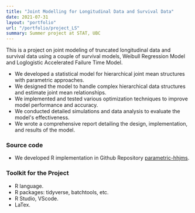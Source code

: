 ```yaml
---
title: "Joint Modelling for Longitudinal Data and Survival Data"
date: 2021-07-31
layout: "portfolio"
url: "/portfolio/project_LS"
summary: Summer project at STAT, UBC
---
```


This is a project on joint modeling of truncated longitudinal data and survival data using a couple of survival models,
Weibull Regression Model and Loglogistic Accelerated Failure Time Model. 

- We developed a statistical model for hierarchical joint mean structures with parametric approaches.
- We designed the model to handle complex hierarchical data structures and estimate joint mean relationships.
- We implemented and tested various optimization techniques to improve model performance and accuracy.
- We conducted detailed simulations and data analysis to evaluate the model's effectiveness.
- We wrote a comprehensive report detailing the design, implementation, and results of the model.

### Source code

- We developed R implementation in Github Repository [parametric-hhjms](https://github.com/jiapivialiu/parametric-hhjms).

### Toolkit for the Project

- R language.
- R packages: tidyverse, batchtools, etc.
- R Studio, VScode.
- LaTex.